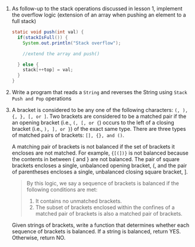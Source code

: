 1. As follow-up to the stack operations discussed in lesson 1, 
    implement the overflow logic (extension of an array when pushing an element to a full stack)
    
    ```java
    static void push(int val) {
      if(stackIsFull()) {
        System.out.println("Stack overflow");

        //extend the array and push()

      } else {
        stack[++top] = val;
      }
    }
    ```
    
1. Write a program that reads a `String` and reverses the String using `Stack Push and Pop` operations

3. A bracket is considered to be any one of the following characters: `(, ), {, }, [, or ]`.
   Two brackets are considered to be a matched pair if the an opening bracket (i.e., `(, [, or {`) occurs to the left of a closing bracket (i.e., `), ], or }`) of the exact same      type. 
   There are three types of matched pairs of brackets: `[], {}, and ()`.

   A matching pair of brackets is not balanced if the set of brackets it encloses are not matched. For example, `{[(])}` is not balanced because the contents in between { and }      are not balanced. The pair of square brackets encloses a single, unbalanced opening bracket, (, and the pair of parentheses encloses a single, unbalanced closing square            bracket, ].

   > By this logic, we say a sequence of brackets is balanced if the following conditions are met:
   > 
   > 1. It contains no unmatched brackets.
   > 1. The subset of brackets enclosed within the confines of a matched pair of brackets is also a matched pair of brackets.


   Given  strings of brackets, write a function that determines whether each sequence of brackets is balanced. 
   If a string is balanced, return YES. Otherwise, return NO.
